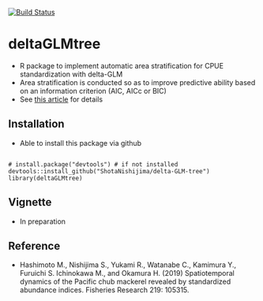 [![Build Status](https://travis-ci.org/ShotaNishijima/delta-GLM-tree.svg?branch=master)](https://travis-ci.org/ShotaNishijima/delta-GLM-tree)

# deltaGLMtree
- R package to implement automatic area stratification for CPUE standardization with delta-GLM
- Area stratification is conducted so as to improve predictive ability based on an information criterion (AIC, AICc or BIC)
- See [this article](https://www.sciencedirect.com/science/article/pii/S0165783619301626) for details

## Installation
- Able to install this package via github

```

# install.package("devtools") # if not installed
devtools::install_github("ShotaNishijima/delta-GLM-tree")
library(deltaGLMtree)

```

## Vignette
- In preparation

## Reference
- Hashimoto M., Nishijima S., Yukami R., Watanabe C., Kamimura Y., Furuichi S. Ichinokawa M., and Okamura H. (2019) Spatiotemporal dynamics of the Pacific chub mackerel revealed by standardized abundance indices. Fisheries Research 219: 105315.
